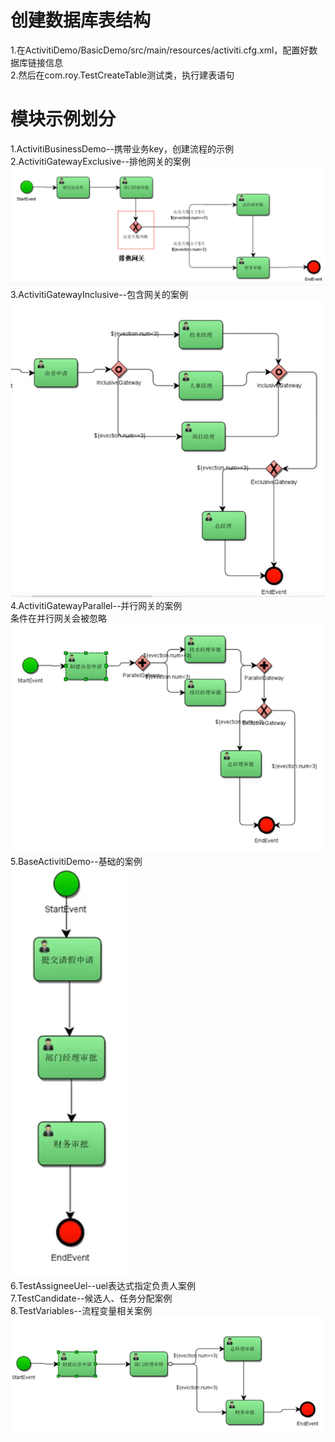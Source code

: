 # 创建数据库表结构
1.在ActivitiDemo/BasicDemo/src/main/resources/activiti.cfg.xml，配置好数据库链接信息<br>
2.然后在com.roy.TestCreateTable测试类，执行建表语句
# 模块示例划分
1.ActivitiBusinessDemo--携带业务key，创建流程的示例<br>
2.ActivitiGatewayExclusive--排他网关的案例<br>
![img_3.png](img_3.png)
3.ActivitiGatewayInclusive--包含网关的案例<br>
![img_4.png](img_4.png)
4.ActivitiGatewayParallel--并行网关的案例<br>
条件在并行网关会被忽略<br>
![img_2.png](img_2.png)
5.BaseActivitiDemo--基础的案例<br>
![img.png](img.png)
<br>6.TestAssigneeUel--uel表达式指定负责人案例<br>
7.TestCandidate--候选人、任务分配案例<br>
8.TestVariables--流程变量相关案例<br>
![img_1.png](img_1.png)